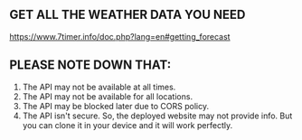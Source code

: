 

## GET ALL THE WEATHER DATA YOU NEED
https://www.7timer.info/doc.php?lang=en#getting_forecast

## PLEASE NOTE DOWN THAT:
1. The API may not be available at all times.
2. The API may not be available for all locations.
3. The API may be blocked later due to CORS policy.
4. The API isn't secure. So, the deployed website may not provide info.
   But you can clone it in your device and it will work perfectly.

